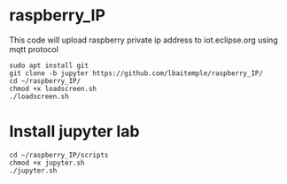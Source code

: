 # raspberry_IP
This code will upload raspberry private ip address to iot.eclipse.org using mqtt protocol
```
sudo apt install git
git clone -b jupyter https://github.com/lbaitemple/raspberry_IP/
cd ~/raspberry_IP/
chmod +x loadscreen.sh
./loadscreen.sh
```

# Install jupyter lab
```
cd ~/raspberry_IP/scripts
chmod +x jupyter.sh
./jupyter.sh

```
